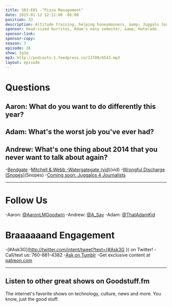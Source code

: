 ```yaml
---
title: S03:E01 -"Pizza Management"
date: 2015-01-12 12:11:00 -06:00
position: 33
description: Altitude training, helping honeymooners, &amp; Juggalo Journos.
sponsor: Head-sized burritos, Adam's easy semester, &amp; Haterade.
sponsor-link: 
sponsor-copy: 
season: 3
episode: 26
show: 3g3q
mp3: http://podcasts-1.feedpress.co/13789/6543.mp3
layout: episode
---
```


# Questions

## Aaron: What do you want to do differently this year?

## Adam: What's the worst job you've ever had?

## Andrew: What's one thing about 2014 that you never want to talk about again?
-[Bendgate](http://mashable.com/category/bendgate/)
-[Mitchell &amp; Webb -Watergategate (vid)](http://youtu.be/vB9JgxhXW5w)(vid)
-[Wrongful Discharge (Snopes)](http://www.snopes.com/photos/humor/cheerleader.asp)(Snopes)
-[Coming soon: Juggalos 4 Journalists](http://www.j4j.today)

***

# Follow Us
-Aaron: [@AaronLMGoodwin](http://twitter.com/aaronlmgoodwin)
-Andrew: [@A_Sav](http://twitter.com/a_sav)
-Adam: [@ThatAdamKid](http://twitter.com/thatadamkid)

# Braaaaaand Engagement
-[#Ask3G](http://twitter.com/intent/tweet?text={#Ask3G }) on Twitter!
-Call/text us: 760-881-4382
-[Ask on Tumblr](http://3g3q.co/ask)
-Get exclusive content at [patreon.com](http://www.patreon.com/3g3q)

***

## Listen to other great shows on Goodstuff.fm
The internet's favorite shows on technology, culture, news and more. You know, just the good stuff.
